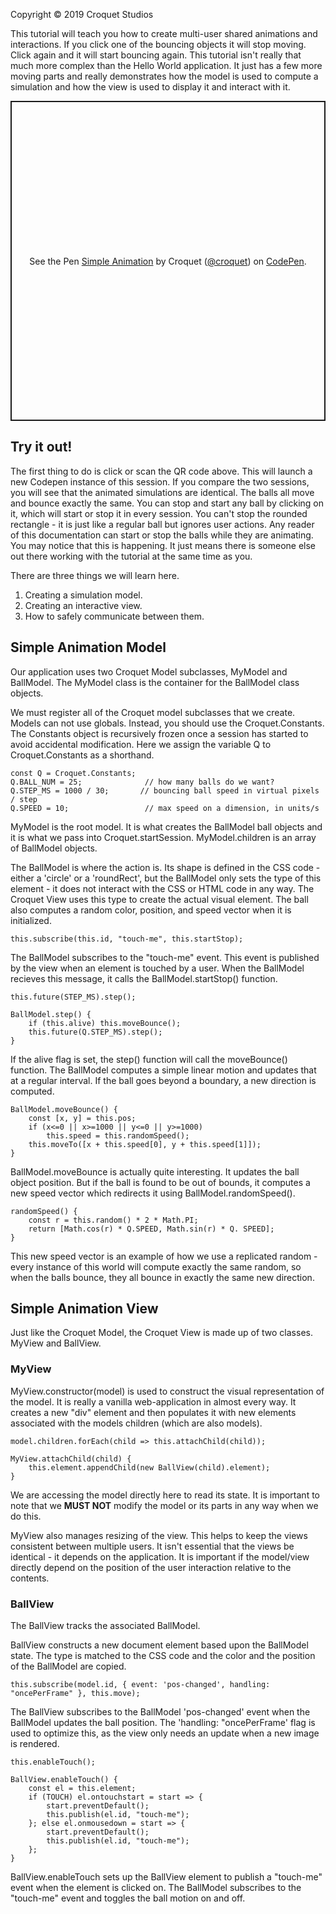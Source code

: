 Copyright © 2019 Croquet Studios

This tutorial will teach you how to create multi-user shared animations and interactions. If you click one of the bouncing objects it will stop moving. Click again and it will start bouncing again. This tutorial isn't really that much more complex than the Hello World application. It just has a few more moving parts and really demonstrates how the model is used to compute a simulation and how the view is used to display it and interact with it.

<p class="codepen" data-height="512" data-theme-id="37190" data-default-tab="result" data-user="croquet" data-slug-hash="NZbgGY" data-editable="true" style="height: 512px; box-sizing: border-box; display: flex; align-items: center; justify-content: center; border: 2px solid; margin: 1em 0; padding: 1em;" data-pen-title="Simple Animation">
  <span>See the Pen <a href="https://codepen.io/croquet/pen/NZbgGY/">
  Simple Animation</a> by Croquet (<a href="https://codepen.io/croquet">@croquet</a>)
  on <a href="https://codepen.io">CodePen</a>.</span>
</p>
<script async src="https://static.codepen.io/assets/embed/ei.js"></script>


## **Try it out!**
The first thing to do is click or scan the QR code above. This will launch a new Codepen instance of this session. If you compare the two sessions, you will see that the animated simulations are identical. The balls all move and bounce exactly the same. You can stop and start any ball by clicking on it, which will start or stop it in every session. You can't stop the rounded rectangle - it is just like a regular ball but ignores user actions. Any reader of this documentation can start or stop the balls while they are animating. You may notice that this is happening. It just means there is someone else out there working with the tutorial at the same time as you.

There are three things we will learn here.

1. Creating a simulation model.
2. Creating an interactive view.
3. How to safely communicate between them.


## Simple Animation Model

Our application uses two Croquet Model subclasses, MyModel and BallModel. The MyModel class is the container for the BallModel class objects.

We must register all of the Croquet model subclasses that we create. Models can not use globals. Instead, you should use the Croquet.Constants. The Constants object is recursively frozen once a session has started to avoid accidental modification. Here we assign the variable Q to Croquet.Constants as a shorthand.

```
const Q = Croquet.Constants;
Q.BALL_NUM = 25;              // how many balls do we want?
Q.STEP_MS = 1000 / 30;       // bouncing ball speed in virtual pixels / step
Q.SPEED = 10;                 // max speed on a dimension, in units/s
```

MyModel is the root model. It is what creates the BallModel ball objects and it is what we pass into Croquet.startSession. MyModel.children is an array of BallModel objects.

The BallModel is where the action is. Its shape is defined in the CSS code - either a 'circle' or a 'roundRect', but the BallModel only sets the type of this element - it does not interact with the CSS or HTML code in any way. The Croquet View uses this type to create the actual visual element. The ball also computes a random color, position, and speed vector when it is initialized.

```this.subscribe(this.id, "touch-me", this.startStop);```

The BallModel subscribes to the "touch-me" event. This event is published by the view when an element is touched by a user. When the BallModel recieves this message, it calls the BallModel.startStop() function.

```this.future(STEP_MS).step();```

```
BallModel.step() {
    if (this.alive) this.moveBounce();
    this.future(Q.STEP_MS).step();
}
```

If the alive flag is set, the step() function will call the moveBounce() function.
The BallModel computes a simple linear motion and updates that at a regular interval. If the ball goes beyond a boundary, a new direction is computed.

```
BallModel.moveBounce() {
    const [x, y] = this.pos;
    if (x<=0 || x>=1000 || y<=0 || y>=1000)
        this.speed = this.randomSpeed();
    this.moveTo([x + this.speed[0], y + this.speed[1]]);
}
```
BallModel.moveBounce is actually quite interesting. It updates the ball object position. But if the ball is found to be out of bounds, it computes a new speed vector which redirects it using BallModel.randomSpeed().

```
randomSpeed() {
    const r = this.random() * 2 * Math.PI;
    return [Math.cos(r) * Q.SPEED, Math.sin(r) * Q. SPEED];
}
```

This new speed vector is an example of how we use a replicated random - every instance of this world will compute exactly the same random, so when the balls bounce, they all bounce in exactly the same new direction.

## Simple Animation View

Just like the Croquet Model, the Croquet View is made up of two classes. MyView and BallView.

### MyView

MyView.constructor(model) is used to construct the visual representation of the model. It is really a vanilla web-application in almost every way. It creates a new "div" element and then populates it with new elements associated with the models children (which are also models).

```model.children.forEach(child => this.attachChild(child));```

```
MyView.attachChild(child) {
    this.element.appendChild(new BallView(child).element);
}
```

We are accessing the model directly here to read its state. It is important to note that we **MUST NOT** modify the model or its parts in any way when we do this.

MyView also manages resizing of the view. This helps to keep the views consistent between multiple users. It isn't essential that the views be identical - it depends on the application. It is important if the model/view directly depend on the position of the user interaction relative to the contents.

### BallView

The BallView tracks the associated BallModel.

BallView constructs a new document element based upon the BallModel state. The type is matched to the CSS code and the color and the position of the BallModel are copied.

```this.subscribe(model.id, { event: 'pos-changed', handling: "oncePerFrame" }, this.move);```

The BallView subscribes to the BallModel 'pos-changed' event when the BallModel updates the ball position. The 'handling: "oncePerFrame' flag is used to optimize this, as the view only needs an update when a new image is rendered.

```this.enableTouch();```

```
BallView.enableTouch() {
    const el = this.element;
    if (TOUCH) el.ontouchstart = start => {
        start.preventDefault();
        this.publish(el.id, "touch-me");
    }; else el.onmousedown = start => {
        start.preventDefault();
        this.publish(el.id, "touch-me");
    };
}
```
BallView.enableTouch sets up the BallView element to publish a "touch-me" event when the element is clicked on.
The BallModel subscribes to the "touch-me" event and toggles the ball motion on and off.
